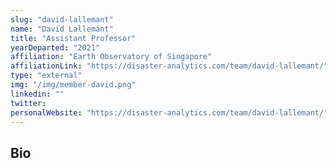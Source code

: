 ```yaml
---
slug: "david-lallemant"
name: "David Lallemant"
title: "Assistant Professor"
yearDeparted: "2021"
affiliation: "Earth Observatory of Singapore"
affiliationLink: "https://disaster-analytics.com/team/david-lallemant/"
type: "external"
img: "/img/member-david.png"
linkedin: ""
twitter: 
personalWebsite: "https://disaster-analytics.com/team/david-lallemant/"
---
```

## Bio

